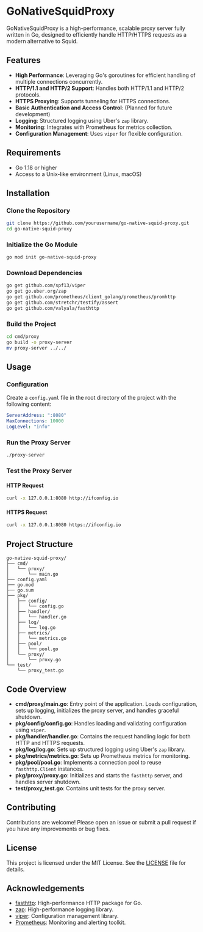 # GoNativeSquidProxy

GoNativeSquidProxy is a high-performance, scalable proxy server fully written in Go, designed to efficiently handle HTTP/HTTPS requests as a modern alternative to Squid.

## Features

- **High Performance**: Leveraging Go's goroutines for efficient handling of multiple connections concurrently.
- **HTTP/1.1 and HTTP/2 Support**: Handles both HTTP/1.1 and HTTP/2 protocols.
- **HTTPS Proxying**: Supports tunneling for HTTPS connections.
- **Basic Authentication and Access Control**: (Planned for future development)
- **Logging**: Structured logging using Uber's `zap` library.
- **Monitoring**: Integrates with Prometheus for metrics collection.
- **Configuration Management**: Uses `viper` for flexible configuration.

## Requirements

- Go 1.18 or higher
- Access to a Unix-like environment (Linux, macOS)

## Installation

### Clone the Repository

```bash
git clone https://github.com/yourusername/go-native-squid-proxy.git
cd go-native-squid-proxy
```

### Initialize the Go Module

```bash
go mod init go-native-squid-proxy
```

### Download Dependencies

```bash
go get github.com/spf13/viper
go get go.uber.org/zap
go get github.com/prometheus/client_golang/prometheus/promhttp
go get github.com/stretchr/testify/assert
go get github.com/valyala/fasthttp
```

### Build the Project

```bash
cd cmd/proxy
go build -o proxy-server
mv proxy-server ../../
```

## Usage

### Configuration

Create a `config.yaml` file in the root directory of the project with the following content:

```yaml
ServerAddress: ":8080"
MaxConnections: 10000
LogLevel: "info"
```

### Run the Proxy Server

```bash
./proxy-server
```

### Test the Proxy Server

#### HTTP Request

```bash
curl -x 127.0.0.1:8080 http://ifconfig.io
```

#### HTTPS Request

```bash
curl -x 127.0.0.1:8080 https://ifconfig.io
```

## Project Structure

```plaintext
go-native-squid-proxy/
├── cmd/
│   └── proxy/
│       └── main.go
├── config.yaml
├── go.mod
├── go.sum
├── pkg/
│   ├── config/
│   │   └── config.go
│   ├── handler/
│   │   └── handler.go
│   ├── log/
│   │   └── log.go
│   ├── metrics/
│   │   └── metrics.go
│   ├── pool/
│   │   └── pool.go
│   └── proxy/
│       └── proxy.go
└── test/
    └── proxy_test.go
```

## Code Overview

- **cmd/proxy/main.go**: Entry point of the application. Loads configuration, sets up logging, initializes the proxy server, and handles graceful shutdown.
- **pkg/config/config.go**: Handles loading and validating configuration using `viper`.
- **pkg/handler/handler.go**: Contains the request handling logic for both HTTP and HTTPS requests.
- **pkg/log/log.go**: Sets up structured logging using Uber's `zap` library.
- **pkg/metrics/metrics.go**: Sets up Prometheus metrics for monitoring.
- **pkg/pool/pool.go**: Implements a connection pool to reuse `fasthttp.Client` instances.
- **pkg/proxy/proxy.go**: Initializes and starts the `fasthttp` server, and handles server shutdown.
- **test/proxy_test.go**: Contains unit tests for the proxy server.

## Contributing

Contributions are welcome! Please open an issue or submit a pull request if you have any improvements or bug fixes.

## License

This project is licensed under the MIT License. See the [LICENSE](LICENSE) file for details.

## Acknowledgements

- [fasthttp](https://github.com/valyala/fasthttp): High-performance HTTP package for Go.
- [zap](https://github.com/uber-go/zap): High-performance logging library.
- [viper](https://github.com/spf13/viper): Configuration management library.
- [Prometheus](https://prometheus.io/): Monitoring and alerting toolkit.